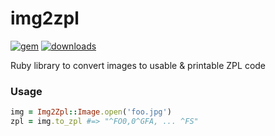 # img2zpl

[![gem](https://img.shields.io/gem/v/img2zpl)](https://rubygems.org/gems/img2zpl)
[![downloads](https://img.shields.io/gem/dt/img2zpl?color=brightgreen)](https://rubygems.org/gems/img2zpl)

Ruby library to convert images to usable &amp; printable ZPL code

### Usage

```ruby
img = Img2Zpl::Image.open('foo.jpg')
zpl = img.to_zpl #=> "^FO0,0^GFA, ... ^FS"
```
